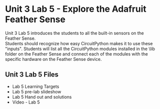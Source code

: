 # Unit 3 Lab 5 - Explore the Adafruit Feather Sense

Unit 3 Lab 5 introduces the students to all the built-in sensors on the Feather Sense.  
Students should recognize how easy CircuitPython makes it to use these "inputs". Students will 
list all the CircuitPython modules installed in the \lib folder on the Feather Sense and 
connect each of the modules with the specific hardware on the Feather Sense device.

## Unit 3 Lab 5 Files

* Lab 5 Learning Targets
* Lab 5 pre-lab slideshow
* Lab 5 Hand out and solutions
* Video - Lab 5
